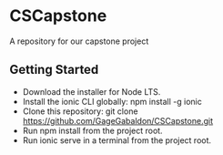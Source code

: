 # CSCapstone
A repository for our capstone project
## Getting Started
* Download the installer for Node LTS.
* Install the ionic CLI globally: npm install -g ionic
* Clone this repository: git clone https://github.com/GageGabaldon/CSCapstone.git
* Run npm install from the project root.
* Run ionic serve in a terminal from the project root.
